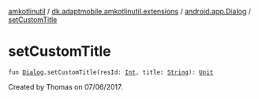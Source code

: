 [amkotlinutil](../../index.md) / [dk.adaptmobile.amkotlinutil.extensions](../index.md) / [android.app.Dialog](index.md) / [setCustomTitle](set-custom-title.md)

# setCustomTitle

`fun `[`Dialog`](https://developer.android.com/reference/android/app/Dialog.html)`.setCustomTitle(resId: `[`Int`](https://kotlinlang.org/api/latest/jvm/stdlib/kotlin/-int/index.html)`, title: `[`String`](https://kotlinlang.org/api/latest/jvm/stdlib/kotlin/-string/index.html)`): `[`Unit`](https://kotlinlang.org/api/latest/jvm/stdlib/kotlin/-unit/index.html)

Created by Thomas on 07/06/2017.

